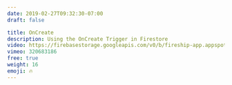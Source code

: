```yaml
---
date: 2019-02-27T09:32:30-07:00
draft: false

title: OnCreate
description: Using the OnCreate Trigger in Firestore
video: https://firebasestorage.googleapis.com/v0/b/fireship-app.appspot.com/o/courses%2Fcloud-functions-master-course%2F4-oncreate.mp4?alt=media&token=b3648092-bf26-4245-98e1-fb26c7f80337
vimeo: 320683186
free: true
weight: 16
emoji: 🔥
---
```

